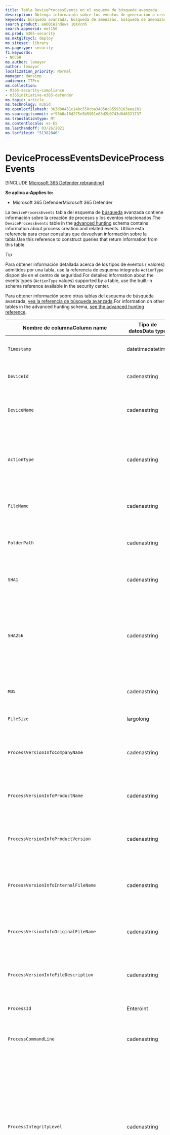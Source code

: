 ```yaml
---
title: Tabla DeviceProcessEvents en el esquema de búsqueda avanzada
description: Obtenga información sobre los eventos de generación o creación de procesos en DeviceProcessEventstable del esquema de búsqueda avanzado
keywords: búsqueda avanzada, búsqueda de amenazas, búsqueda de amenazas cibernéticas, protección contra amenazas de Microsoft, microsoft 365, mtp, m365, búsqueda, consulta, telemetría, referencia de esquema, kusto, tabla, columna, tipo de datos, processcreationevents, DeviceProcessEvents, id. de proceso, línea de comandos, DeviceProcessEvents
search.product: eADQiWindows 10XVcnh
search.appverid: met150
ms.prod: m365-security
ms.mktglfcycl: deploy
ms.sitesec: library
ms.pagetype: security
f1.keywords:
- NOCSH
ms.author: lomayor
author: lomayor
localization_priority: Normal
manager: dansimp
audience: ITPro
ms.collection:
- M365-security-compliance
- m365initiative-m365-defender
ms.topic: article
ms.technology: m365d
ms.openlocfilehash: 363d80431c14bc550cba34850c85593163aea1b1
ms.sourcegitcommit: ef98b8a18d275e5b5961e63d2b0743d046321737
ms.translationtype: MT
ms.contentlocale: es-ES
ms.lasthandoff: 03/26/2021
ms.locfileid: "51382846"
---
```

# <a name="deviceprocessevents"></a><span data-ttu-id="834cc-104">DeviceProcessEvents</span><span class="sxs-lookup"><span data-stu-id="834cc-104">DeviceProcessEvents</span></span>

[!INCLUDE [Microsoft 365 Defender rebranding](../includes/microsoft-defender.md)]


<span data-ttu-id="834cc-105">**Se aplica a:**</span><span class="sxs-lookup"><span data-stu-id="834cc-105">**Applies to:**</span></span>
- <span data-ttu-id="834cc-106">Microsoft 365 Defender</span><span class="sxs-lookup"><span data-stu-id="834cc-106">Microsoft 365 Defender</span></span>



<span data-ttu-id="834cc-107">La `DeviceProcessEvents` tabla del esquema de [búsqueda](advanced-hunting-overview.md) avanzada contiene información sobre la creación de procesos y los eventos relacionados.</span><span class="sxs-lookup"><span data-stu-id="834cc-107">The `DeviceProcessEvents` table in the [advanced hunting](advanced-hunting-overview.md) schema contains information about process creation and related events.</span></span> <span data-ttu-id="834cc-108">Utilice esta referencia para crear consultas que devuelvan información sobre la tabla.</span><span class="sxs-lookup"><span data-stu-id="834cc-108">Use this reference to construct queries that return information from this table.</span></span>

>[!TIP]
> <span data-ttu-id="834cc-109">Para obtener información detallada acerca de los tipos de eventos ( valores) admitidos por una tabla, use la referencia de esquema integrada `ActionType` disponible en el centro de seguridad.</span><span class="sxs-lookup"><span data-stu-id="834cc-109">For detailed information about the events types (`ActionType` values) supported by a table, use the built-in schema reference available in the security center.</span></span>

<span data-ttu-id="834cc-110">Para obtener información sobre otras tablas del esquema de búsqueda avanzada, [vea la referencia de búsqueda avanzada](advanced-hunting-schema-tables.md).</span><span class="sxs-lookup"><span data-stu-id="834cc-110">For information on other tables in the advanced hunting schema, [see the advanced hunting reference](advanced-hunting-schema-tables.md).</span></span>

| <span data-ttu-id="834cc-111">Nombre de columna</span><span class="sxs-lookup"><span data-stu-id="834cc-111">Column name</span></span> | <span data-ttu-id="834cc-112">Tipo de datos</span><span class="sxs-lookup"><span data-stu-id="834cc-112">Data type</span></span> | <span data-ttu-id="834cc-113">Descripción</span><span class="sxs-lookup"><span data-stu-id="834cc-113">Description</span></span> |
|-------------|-----------|-------------|
| `Timestamp` | <span data-ttu-id="834cc-114">datetime</span><span class="sxs-lookup"><span data-stu-id="834cc-114">datetime</span></span> | <span data-ttu-id="834cc-115">Fecha y hora en que se registró el evento.</span><span class="sxs-lookup"><span data-stu-id="834cc-115">Date and time when the event was recorded</span></span> |
| `DeviceId` | <span data-ttu-id="834cc-116">cadena</span><span class="sxs-lookup"><span data-stu-id="834cc-116">string</span></span> | <span data-ttu-id="834cc-117">Identificador único para el equipo en servicio</span><span class="sxs-lookup"><span data-stu-id="834cc-117">Unique identifier for the machine in the service</span></span> |
| `DeviceName` | <span data-ttu-id="834cc-118">cadena</span><span class="sxs-lookup"><span data-stu-id="834cc-118">string</span></span> | <span data-ttu-id="834cc-119">Nombre de dominio completo (FQDN, por sus siglas en inglés) del equipo</span><span class="sxs-lookup"><span data-stu-id="834cc-119">Fully qualified domain name (FQDN) of the machine</span></span> |
| `ActionType` | <span data-ttu-id="834cc-120">cadena</span><span class="sxs-lookup"><span data-stu-id="834cc-120">string</span></span> | <span data-ttu-id="834cc-121">Tipo de actividad que desencadenó el evento.</span><span class="sxs-lookup"><span data-stu-id="834cc-121">Type of activity that triggered the event.</span></span> <span data-ttu-id="834cc-122">Vea la [referencia de esquema en el portal](advanced-hunting-schema-tables.md?#get-schema-information-in-the-security-center) para obtener más información</span><span class="sxs-lookup"><span data-stu-id="834cc-122">See the [in-portal schema reference](advanced-hunting-schema-tables.md?#get-schema-information-in-the-security-center) for details</span></span> |
| `FileName` | <span data-ttu-id="834cc-123">cadena</span><span class="sxs-lookup"><span data-stu-id="834cc-123">string</span></span> | <span data-ttu-id="834cc-124">Nombre del archivo donde se aplicó la acción registrada</span><span class="sxs-lookup"><span data-stu-id="834cc-124">Name of the file that the recorded action was applied to</span></span> |
| `FolderPath` | <span data-ttu-id="834cc-125">cadena</span><span class="sxs-lookup"><span data-stu-id="834cc-125">string</span></span> | <span data-ttu-id="834cc-126">Carpeta que contiene el archivo al que se aplicó la acción grabada</span><span class="sxs-lookup"><span data-stu-id="834cc-126">Folder containing the file that the recorded action was applied to</span></span> |
| `SHA1` | <span data-ttu-id="834cc-127">cadena</span><span class="sxs-lookup"><span data-stu-id="834cc-127">string</span></span> | <span data-ttu-id="834cc-128">SHA-1 del archivo donde fue aplicada la acción registrada</span><span class="sxs-lookup"><span data-stu-id="834cc-128">SHA-1 of the file that the recorded action was applied to</span></span> |
| `SHA256` | <span data-ttu-id="834cc-129">cadena</span><span class="sxs-lookup"><span data-stu-id="834cc-129">string</span></span> | <span data-ttu-id="834cc-130">SHA-256 del archivo donde se aplicó la acción registrada.</span><span class="sxs-lookup"><span data-stu-id="834cc-130">SHA-256 of the file that the recorded action was applied to.</span></span> <span data-ttu-id="834cc-131">Este campo no suele estar rellenado; use la columna SHA1 cuando se encuentre disponible.</span><span class="sxs-lookup"><span data-stu-id="834cc-131">This field is usually not populated — use the SHA1 column when available.</span></span> |
| `MD5` | <span data-ttu-id="834cc-132">cadena</span><span class="sxs-lookup"><span data-stu-id="834cc-132">string</span></span> | <span data-ttu-id="834cc-133">Hash MD5 del archivo al que se aplicó la acción grabada</span><span class="sxs-lookup"><span data-stu-id="834cc-133">MD5 hash of the file that the recorded action was applied to</span></span> |
| `FileSize` | <span data-ttu-id="834cc-134">largo</span><span class="sxs-lookup"><span data-stu-id="834cc-134">long</span></span> | <span data-ttu-id="834cc-135">Tamaño del archivo en bytes</span><span class="sxs-lookup"><span data-stu-id="834cc-135">Size of the file in bytes</span></span> |
| `ProcessVersionInfoCompanyName` | <span data-ttu-id="834cc-136">cadena</span><span class="sxs-lookup"><span data-stu-id="834cc-136">string</span></span> | <span data-ttu-id="834cc-137">Nombre de la compañía a partir de la información de versión del proceso recién creado</span><span class="sxs-lookup"><span data-stu-id="834cc-137">Company name from the version information of the newly created process</span></span> |
| `ProcessVersionInfoProductName` | <span data-ttu-id="834cc-138">cadena</span><span class="sxs-lookup"><span data-stu-id="834cc-138">string</span></span> | <span data-ttu-id="834cc-139">Nombre del producto de la información de versión del proceso recién creado</span><span class="sxs-lookup"><span data-stu-id="834cc-139">Product name from the version information of the newly created process</span></span> |
| `ProcessVersionInfoProductVersion` | <span data-ttu-id="834cc-140">cadena</span><span class="sxs-lookup"><span data-stu-id="834cc-140">string</span></span> | <span data-ttu-id="834cc-141">Versión del producto a partir de la información de versión del proceso recién creado</span><span class="sxs-lookup"><span data-stu-id="834cc-141">Product version from the version information of the newly created process</span></span> |
| `ProcessVersionInfoInternalFileName` | <span data-ttu-id="834cc-142">cadena</span><span class="sxs-lookup"><span data-stu-id="834cc-142">string</span></span> | <span data-ttu-id="834cc-143">Nombre de archivo interno de la información de versión del proceso recién creado</span><span class="sxs-lookup"><span data-stu-id="834cc-143">Internal file name from the version information of the newly created process</span></span> |
| `ProcessVersionInfoOriginalFileName` | <span data-ttu-id="834cc-144">cadena</span><span class="sxs-lookup"><span data-stu-id="834cc-144">string</span></span> | <span data-ttu-id="834cc-145">Nombre de archivo original de la información de versión del proceso recién creado</span><span class="sxs-lookup"><span data-stu-id="834cc-145">Original file name from the version information of the newly created process</span></span> |
| `ProcessVersionInfoFileDescription` | <span data-ttu-id="834cc-146">cadena</span><span class="sxs-lookup"><span data-stu-id="834cc-146">string</span></span> | <span data-ttu-id="834cc-147">Descripción de la información de versión del proceso recién creado</span><span class="sxs-lookup"><span data-stu-id="834cc-147">Description from the version information of the newly created process</span></span> |
| `ProcessId` | <span data-ttu-id="834cc-148">Entero</span><span class="sxs-lookup"><span data-stu-id="834cc-148">int</span></span> | <span data-ttu-id="834cc-149">Identificador de proceso (PID) del proceso recién creado</span><span class="sxs-lookup"><span data-stu-id="834cc-149">Process ID (PID) of the newly created process</span></span> |
| `ProcessCommandLine` | <span data-ttu-id="834cc-150">cadena</span><span class="sxs-lookup"><span data-stu-id="834cc-150">string</span></span> | <span data-ttu-id="834cc-151">Línea de comandos usada para crear el nuevo proceso</span><span class="sxs-lookup"><span data-stu-id="834cc-151">Command line used to create the new process</span></span> |
| `ProcessIntegrityLevel` | <span data-ttu-id="834cc-152">cadena</span><span class="sxs-lookup"><span data-stu-id="834cc-152">string</span></span> | <span data-ttu-id="834cc-153">Nivel de integridad del proceso recién creado.</span><span class="sxs-lookup"><span data-stu-id="834cc-153">Integrity level of the newly created process.</span></span> <span data-ttu-id="834cc-154">Windows asigna niveles de integridad a procesos basados en determinadas características, como si se iniciaron desde una descarga de Internet.</span><span class="sxs-lookup"><span data-stu-id="834cc-154">Windows assigns integrity levels to processes based on certain characteristics, such as if they were launched from an internet downloaded.</span></span> <span data-ttu-id="834cc-155">Estos niveles de integridad influyen en los permisos de los recursos</span><span class="sxs-lookup"><span data-stu-id="834cc-155">These integrity levels influence permissions to resources</span></span> |
| `ProcessTokenElevation` | <span data-ttu-id="834cc-156">cadena</span><span class="sxs-lookup"><span data-stu-id="834cc-156">string</span></span> | <span data-ttu-id="834cc-157">Indica el tipo de elevación de token aplicada al proceso recién creado.</span><span class="sxs-lookup"><span data-stu-id="834cc-157">Indicates the type of token elevation applied to the newly created process.</span></span> <span data-ttu-id="834cc-158">Valores posibles: TokenElevationTypeLimited (restringido), TokenElevationTypeDefault (estándar) y TokenElevationTypeFull (elevado)</span><span class="sxs-lookup"><span data-stu-id="834cc-158">Possible values: TokenElevationTypeLimited (restricted), TokenElevationTypeDefault (standard), and TokenElevationTypeFull (elevated)</span></span> |
| `ProcessCreationTime` | <span data-ttu-id="834cc-159">datetime</span><span class="sxs-lookup"><span data-stu-id="834cc-159">datetime</span></span> | <span data-ttu-id="834cc-160">Fecha y hora en que se creó el proceso</span><span class="sxs-lookup"><span data-stu-id="834cc-160">Date and time the process was created</span></span> |
| `AccountDomain` | <span data-ttu-id="834cc-161">cadena</span><span class="sxs-lookup"><span data-stu-id="834cc-161">string</span></span> | <span data-ttu-id="834cc-162">Dominio de la cuenta</span><span class="sxs-lookup"><span data-stu-id="834cc-162">Domain of the account</span></span> |
| `AccountName` | <span data-ttu-id="834cc-163">cadena</span><span class="sxs-lookup"><span data-stu-id="834cc-163">string</span></span> | <span data-ttu-id="834cc-164">Nombre de usuario de la cuenta</span><span class="sxs-lookup"><span data-stu-id="834cc-164">User name of the account</span></span> |
| `AccountSid` | <span data-ttu-id="834cc-165">cadena</span><span class="sxs-lookup"><span data-stu-id="834cc-165">string</span></span> | <span data-ttu-id="834cc-166">Identificador de seguridad (SID) de la cuenta</span><span class="sxs-lookup"><span data-stu-id="834cc-166">Security Identifier (SID) of the account</span></span> |
| `AccountUpn` | <span data-ttu-id="834cc-167">cadena</span><span class="sxs-lookup"><span data-stu-id="834cc-167">string</span></span> | <span data-ttu-id="834cc-168">Nombre principal de usuario (UPN) de la cuenta</span><span class="sxs-lookup"><span data-stu-id="834cc-168">User principal name (UPN) of the account</span></span> |
| `AccountObjectId` | <span data-ttu-id="834cc-169">cadena</span><span class="sxs-lookup"><span data-stu-id="834cc-169">string</span></span> | <span data-ttu-id="834cc-170">Identificador único de la cuenta en Azure AD</span><span class="sxs-lookup"><span data-stu-id="834cc-170">Unique identifier for the account in Azure AD</span></span> |
| `LogonId` | <span data-ttu-id="834cc-171">cadena</span><span class="sxs-lookup"><span data-stu-id="834cc-171">string</span></span> | <span data-ttu-id="834cc-172">Identificador de una sesión de inicio de sesión.</span><span class="sxs-lookup"><span data-stu-id="834cc-172">Identifier for a logon session.</span></span> <span data-ttu-id="834cc-173">Este identificador es único en el mismo equipo solo entre reinicios</span><span class="sxs-lookup"><span data-stu-id="834cc-173">This identifier is unique on the same machine only between restarts</span></span> |
| `InitiatingProcessAccountDomain` | <span data-ttu-id="834cc-174">cadena</span><span class="sxs-lookup"><span data-stu-id="834cc-174">string</span></span> | <span data-ttu-id="834cc-175">Dominio de la cuenta que ejecutó el proceso responsable del evento</span><span class="sxs-lookup"><span data-stu-id="834cc-175">Domain of the account that ran the process responsible for the event</span></span> |
| `InitiatingProcessAccountName` | <span data-ttu-id="834cc-176">cadena</span><span class="sxs-lookup"><span data-stu-id="834cc-176">string</span></span> | <span data-ttu-id="834cc-177">Nombre de usuario de la cuenta que ejecutó el proceso responsable del evento</span><span class="sxs-lookup"><span data-stu-id="834cc-177">User name of the account that ran the process responsible for the event</span></span> |
| `InitiatingProcessAccountSid` | <span data-ttu-id="834cc-178">cadena</span><span class="sxs-lookup"><span data-stu-id="834cc-178">string</span></span> | <span data-ttu-id="834cc-179">Identificador de seguridad (SID) de la cuenta que ejecutó el proceso responsable del evento</span><span class="sxs-lookup"><span data-stu-id="834cc-179">Security Identifier (SID) of the account that ran the process responsible for the event</span></span> |
| `InitiatingProcessAccountUpn` | <span data-ttu-id="834cc-180">cadena</span><span class="sxs-lookup"><span data-stu-id="834cc-180">string</span></span> | <span data-ttu-id="834cc-181">Nombre principal de usuario (UPN) de la cuenta que ejecutó el proceso responsable del evento</span><span class="sxs-lookup"><span data-stu-id="834cc-181">User principal name (UPN) of the account that ran the process responsible for the event</span></span> |
| `InitiatingProcessAccountObjectId` | <span data-ttu-id="834cc-182">cadena</span><span class="sxs-lookup"><span data-stu-id="834cc-182">string</span></span> | <span data-ttu-id="834cc-183">Identificador de objeto de Azure AD de la cuenta de usuario que ejecutó el proceso responsable del evento</span><span class="sxs-lookup"><span data-stu-id="834cc-183">Azure AD object ID of the user account that ran the process responsible for the event</span></span> |
| `InitiatingProcessLogonId` | <span data-ttu-id="834cc-184">cadena</span><span class="sxs-lookup"><span data-stu-id="834cc-184">string</span></span> | <span data-ttu-id="834cc-185">Identificador de una sesión de inicio de sesión del proceso que inició el evento.</span><span class="sxs-lookup"><span data-stu-id="834cc-185">Identifier for a logon session of the process that initiated the event.</span></span> <span data-ttu-id="834cc-186">Este identificador es único en el mismo equipo solo entre reinicios.</span><span class="sxs-lookup"><span data-stu-id="834cc-186">This identifier is unique on the same machine only between restarts.</span></span> |
| `InitiatingProcessIntegrityLevel` | <span data-ttu-id="834cc-187">cadena</span><span class="sxs-lookup"><span data-stu-id="834cc-187">string</span></span> | <span data-ttu-id="834cc-188">Nivel de integridad del proceso que inició el evento.</span><span class="sxs-lookup"><span data-stu-id="834cc-188">Integrity level of the process that initiated the event.</span></span> <span data-ttu-id="834cc-189">Windows asigna niveles de integridad a procesos basados en determinadas características, como si se iniciaron desde una descarga de Internet.</span><span class="sxs-lookup"><span data-stu-id="834cc-189">Windows assigns integrity levels to processes based on certain characteristics, such as if they were launched from an internet download.</span></span> <span data-ttu-id="834cc-190">Estos niveles de integridad influyen en los permisos de los recursos</span><span class="sxs-lookup"><span data-stu-id="834cc-190">These integrity levels influence permissions to resources</span></span> |
| `InitiatingProcessTokenElevation` | <span data-ttu-id="834cc-191">cadena</span><span class="sxs-lookup"><span data-stu-id="834cc-191">string</span></span> | <span data-ttu-id="834cc-192">Tipo de token que indica la presencia o ausencia de elevación de privilegios del Control de acceso de usuario (UAC) aplicada al proceso que inició el evento</span><span class="sxs-lookup"><span data-stu-id="834cc-192">Token type indicating the presence or absence of User Access Control (UAC) privilege elevation applied to the process that initiated the event</span></span> |
| `InitiatingProcessSHA1` | <span data-ttu-id="834cc-193">cadena</span><span class="sxs-lookup"><span data-stu-id="834cc-193">string</span></span> | <span data-ttu-id="834cc-194">SHA-1 del proceso (archivo de imagen) que inició el evento</span><span class="sxs-lookup"><span data-stu-id="834cc-194">SHA-1 of the process (image file) that initiated the event</span></span> |
| `InitiatingProcessSHA256` | <span data-ttu-id="834cc-195">cadena</span><span class="sxs-lookup"><span data-stu-id="834cc-195">string</span></span> | <span data-ttu-id="834cc-196">SHA-256 del proceso (archivo de imagen) que inició el evento.</span><span class="sxs-lookup"><span data-stu-id="834cc-196">SHA-256 of the process (image file) that initiated the event.</span></span> <span data-ttu-id="834cc-197">Este campo no suele estar rellenado; use la columna SHA1 cuando se encuentre disponible.</span><span class="sxs-lookup"><span data-stu-id="834cc-197">This field is usually not populated — use the SHA1 column when available.</span></span> |
| `InitiatingProcessMD5` | <span data-ttu-id="834cc-198">cadena</span><span class="sxs-lookup"><span data-stu-id="834cc-198">string</span></span> | <span data-ttu-id="834cc-199">Hash MD5 del proceso (archivo de imagen) que inició el evento</span><span class="sxs-lookup"><span data-stu-id="834cc-199">MD5 hash of the process (image file) that initiated the event</span></span> |
| `InitiatingProcessFileName` | <span data-ttu-id="834cc-200">cadena</span><span class="sxs-lookup"><span data-stu-id="834cc-200">string</span></span> | <span data-ttu-id="834cc-201">Nombre del proceso que inició el evento</span><span class="sxs-lookup"><span data-stu-id="834cc-201">Name of the process that initiated the event</span></span> |
| `InitiatingProcessFileSize` | <span data-ttu-id="834cc-202">largo</span><span class="sxs-lookup"><span data-stu-id="834cc-202">long</span></span> | <span data-ttu-id="834cc-203">Tamaño del archivo que ejecutó el proceso responsable del evento</span><span class="sxs-lookup"><span data-stu-id="834cc-203">Size of the file that ran the process responsible for the event</span></span> |
| `InitiatingProcessVersionInfoCompanyName` | <span data-ttu-id="834cc-204">cadena</span><span class="sxs-lookup"><span data-stu-id="834cc-204">string</span></span> | <span data-ttu-id="834cc-205">Nombre de la compañía a partir de la información de versión del proceso (archivo de imagen) responsable del evento</span><span class="sxs-lookup"><span data-stu-id="834cc-205">Company name from the version information of the process (image file) responsible for the event</span></span> |
| `InitiatingProcessVersionInfoProductName` | <span data-ttu-id="834cc-206">cadena</span><span class="sxs-lookup"><span data-stu-id="834cc-206">string</span></span> | <span data-ttu-id="834cc-207">Nombre del producto de la información de versión del proceso (archivo de imagen) responsable del evento</span><span class="sxs-lookup"><span data-stu-id="834cc-207">Product name from the version information of the process (image file) responsible for the event</span></span> |
| `InitiatingProcessVersionInfoProductVersion` | <span data-ttu-id="834cc-208">cadena</span><span class="sxs-lookup"><span data-stu-id="834cc-208">string</span></span> | <span data-ttu-id="834cc-209">Versión del producto de la información de versión del proceso (archivo de imagen) responsable del evento</span><span class="sxs-lookup"><span data-stu-id="834cc-209">Product version from the version information of the process (image file) responsible for the event</span></span> |
| `InitiatingProcessVersionInfoInternalFileName` | <span data-ttu-id="834cc-210">cadena</span><span class="sxs-lookup"><span data-stu-id="834cc-210">string</span></span> | <span data-ttu-id="834cc-211">Nombre de archivo interno de la información de versión del proceso (archivo de imagen) responsable del evento</span><span class="sxs-lookup"><span data-stu-id="834cc-211">Internal file name from the version information of the process (image file) responsible for the event</span></span> |
| `InitiatingProcessVersionInfoOriginalFileName` | <span data-ttu-id="834cc-212">cadena</span><span class="sxs-lookup"><span data-stu-id="834cc-212">string</span></span> | <span data-ttu-id="834cc-213">Nombre de archivo original de la información de versión del proceso (archivo de imagen) responsable del evento</span><span class="sxs-lookup"><span data-stu-id="834cc-213">Original file name from the version information of the process (image file) responsible for the event</span></span> |
| `InitiatingProcessVersionInfoFileDescription` | <span data-ttu-id="834cc-214">cadena</span><span class="sxs-lookup"><span data-stu-id="834cc-214">string</span></span> | <span data-ttu-id="834cc-215">Descripción de la información de versión del proceso (archivo de imagen) responsable del evento</span><span class="sxs-lookup"><span data-stu-id="834cc-215">Description from the version information of the process (image file) responsible for the event</span></span> |
| `InitiatingProcessId` | <span data-ttu-id="834cc-216">Entero</span><span class="sxs-lookup"><span data-stu-id="834cc-216">int</span></span> | <span data-ttu-id="834cc-217">Identificador de proceso (PID) del proceso que inició el evento</span><span class="sxs-lookup"><span data-stu-id="834cc-217">Process ID (PID) of the process that initiated the event</span></span> |
| `InitiatingProcessCommandLine` | <span data-ttu-id="834cc-218">cadena</span><span class="sxs-lookup"><span data-stu-id="834cc-218">string</span></span> | <span data-ttu-id="834cc-219">Línea de comandos usada para ejecutar el proceso que inició el evento</span><span class="sxs-lookup"><span data-stu-id="834cc-219">Command line used to run the process that initiated the event</span></span> |
| `InitiatingProcessCreationTime` | <span data-ttu-id="834cc-220">datetime</span><span class="sxs-lookup"><span data-stu-id="834cc-220">datetime</span></span> | <span data-ttu-id="834cc-221">Fecha y hora en que se inició el proceso que inició el evento</span><span class="sxs-lookup"><span data-stu-id="834cc-221">Date and time when the process that initiated the event was started</span></span> |
| `InitiatingProcessFolderPath` | <span data-ttu-id="834cc-222">cadena</span><span class="sxs-lookup"><span data-stu-id="834cc-222">string</span></span> | <span data-ttu-id="834cc-223">Carpeta que contiene el proceso (archivo de imagen) que inició el evento</span><span class="sxs-lookup"><span data-stu-id="834cc-223">Folder containing the process (image file) that initiated the event</span></span> |
| `InitiatingProcessParentId` | <span data-ttu-id="834cc-224">Entero</span><span class="sxs-lookup"><span data-stu-id="834cc-224">int</span></span> | <span data-ttu-id="834cc-225">Identificador de proceso (PID) del proceso primario que generó el proceso responsable del evento</span><span class="sxs-lookup"><span data-stu-id="834cc-225">Process ID (PID) of the parent process that spawned the process responsible for the event</span></span> |
| `InitiatingProcessParentFileName` | <span data-ttu-id="834cc-226">cadena</span><span class="sxs-lookup"><span data-stu-id="834cc-226">string</span></span> | <span data-ttu-id="834cc-227">Nombre del proceso primario que generó el proceso responsable del evento</span><span class="sxs-lookup"><span data-stu-id="834cc-227">Name of the parent process that spawned the process responsible for the event</span></span> |
| `InitiatingProcessParentCreationTime` | <span data-ttu-id="834cc-228">datetime</span><span class="sxs-lookup"><span data-stu-id="834cc-228">datetime</span></span> | <span data-ttu-id="834cc-229">Fecha y hora en que se inició el elemento primario del proceso responsable del evento</span><span class="sxs-lookup"><span data-stu-id="834cc-229">Date and time when the parent of the process responsible for the event was started</span></span> |
| `InitiatingProcessSignerType` | <span data-ttu-id="834cc-230">cadena</span><span class="sxs-lookup"><span data-stu-id="834cc-230">string</span></span> | <span data-ttu-id="834cc-231">Tipo de firmante de archivos del proceso (archivo de imagen) que inició el evento</span><span class="sxs-lookup"><span data-stu-id="834cc-231">Type of file signer of the process (image file) that initiated the event</span></span> |
| `InitiatingProcessSignatureStatus` | <span data-ttu-id="834cc-232">cadena</span><span class="sxs-lookup"><span data-stu-id="834cc-232">string</span></span> | <span data-ttu-id="834cc-233">Información sobre el estado de firma del proceso (archivo de imagen) que inició el evento</span><span class="sxs-lookup"><span data-stu-id="834cc-233">Information about the signature status of the process (image file) that initiated the event</span></span> |
| `ReportId` | <span data-ttu-id="834cc-234">largo</span><span class="sxs-lookup"><span data-stu-id="834cc-234">long</span></span> | <span data-ttu-id="834cc-235">Identificador de eventos basado en un contador de repetición.</span><span class="sxs-lookup"><span data-stu-id="834cc-235">Event identifier based on a repeating counter.</span></span> <span data-ttu-id="834cc-236">Para identificar eventos únicos, esta columna debe usarse junto con las columnas DeviceName y Timestamp</span><span class="sxs-lookup"><span data-stu-id="834cc-236">To identify unique events, this column must be used in conjunction with the DeviceName and Timestamp columns</span></span> |
| `AppGuardContainerId` | <span data-ttu-id="834cc-237">cadena</span><span class="sxs-lookup"><span data-stu-id="834cc-237">string</span></span> | <span data-ttu-id="834cc-238">Identificador del contenedor virtualizado usado por Application Guard para aislar la actividad del explorador</span><span class="sxs-lookup"><span data-stu-id="834cc-238">Identifier for the virtualized container used by Application Guard to isolate browser activity</span></span> |
| `AdditionalFields` | <span data-ttu-id="834cc-239">cadena</span><span class="sxs-lookup"><span data-stu-id="834cc-239">string</span></span> | <span data-ttu-id="834cc-240">Información adicional sobre el evento en formato de matriz JSON</span><span class="sxs-lookup"><span data-stu-id="834cc-240">Additional information about the event in JSON array format</span></span> |


## <a name="related-topics"></a><span data-ttu-id="834cc-241">Temas relacionados</span><span class="sxs-lookup"><span data-stu-id="834cc-241">Related topics</span></span>
- [<span data-ttu-id="834cc-242">Información general sobre la búsqueda avanzada</span><span class="sxs-lookup"><span data-stu-id="834cc-242">Advanced hunting overview</span></span>](advanced-hunting-overview.md)
- [<span data-ttu-id="834cc-243">Aprender el lenguaje de consulta</span><span class="sxs-lookup"><span data-stu-id="834cc-243">Learn the query language</span></span>](advanced-hunting-query-language.md)
- [<span data-ttu-id="834cc-244">Usar consultas compartidas</span><span class="sxs-lookup"><span data-stu-id="834cc-244">Use shared queries</span></span>](advanced-hunting-shared-queries.md)
- [<span data-ttu-id="834cc-245">Buscar entre dispositivos, correos electrónicos, aplicaciones e identidades</span><span class="sxs-lookup"><span data-stu-id="834cc-245">Hunt across devices, emails, apps, and identities</span></span>](advanced-hunting-query-emails-devices.md)
- [<span data-ttu-id="834cc-246">Entender el esquema</span><span class="sxs-lookup"><span data-stu-id="834cc-246">Understand the schema</span></span>](advanced-hunting-schema-tables.md)
- [<span data-ttu-id="834cc-247">Aplicar procedimientos recomendados de consulta</span><span class="sxs-lookup"><span data-stu-id="834cc-247">Apply query best practices</span></span>](advanced-hunting-best-practices.md)
